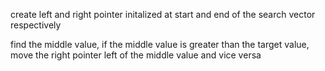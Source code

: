 
create left and right pointer initalized at start and end of the search vector respectively

find the middle value, if the middle value is greater than the target value, move the right pointer left of the middle value and vice versa
